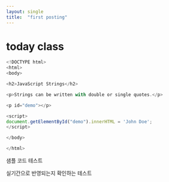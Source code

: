 ```yaml
---
layout: single
title:  "first posting"
---
```


# today class

``` Javascript
<!DOCTYPE html>
<html>
<body>

<h2>JavaScript Strings</h2>

<p>Strings can be written with double or single quotes.</p>

<p id="demo"></p>

<script>
document.getElementById("demo").innerHTML = 'John Doe';
</script>

</body>

</html>
```
샘플 코드 테스트


실기간으로 반영되는지 확인하는 테스트

